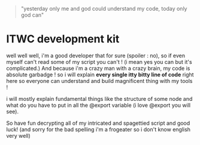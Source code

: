 > "yesterday only me and god could understand my code, today only god can"

# ITWC development kit
well well well, i'm a good developer that for sure (spoiler : no), so if even myself can't read some of my script you can't ! (i mean yes you can but it's complicated.)
And because i'm a crazy man with a crazy brain, my code is absolute garbadge ! so i will explain **every single itty bitty line of code** right here so everyone can understand and build magnificent thing with my tools ! 

i will mostly explain fundamental things like the structure of some node and what do you have to put in all the @export variable (i love @export you will see).

So have fun decrypting all of my intricated and spagettied script and good luck! (and sorry for the bad spelling i'm a frogeater so i don't know english very well)

